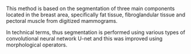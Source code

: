 This method is based on the segmentation of three main components located in the breast area, specifically fat tissue, fibroglandular tissue and pectoral muscle from digitized mammograms. 

In technical terms, thus segmentation is performed using various types of convolutional neural network U-net and this was improved using morphological operators.
